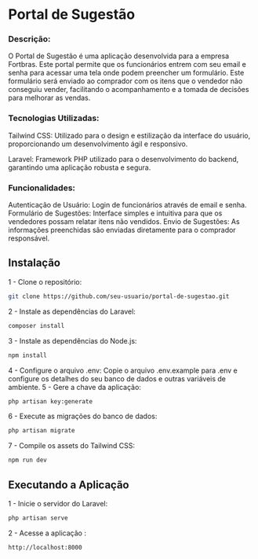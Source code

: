 # Portal de Sugestão

### Descrição:
O Portal de Sugestão é uma aplicação desenvolvida para a empresa Fortbras. Este portal permite que os funcionários entrem com seu email e senha para acessar uma tela onde podem preencher um formulário. Este formulário será enviado ao comprador com os itens que o vendedor não conseguiu vender, facilitando o acompanhamento e a tomada de decisões para melhorar as vendas.

### Tecnologias Utilizadas:

Tailwind CSS: Utilizado para o design e estilização da interface do usuário, proporcionando um desenvolvimento ágil e responsivo.

Laravel: Framework PHP utilizado para o desenvolvimento do backend, garantindo uma aplicação robusta e segura.

### Funcionalidades:
Autenticação de Usuário: Login de funcionários através de email e senha.
Formulário de Sugestões: Interface simples e intuitiva para que os vendedores possam relatar itens não vendidos.
Envio de Sugestões: As informações preenchidas são enviadas diretamente para o comprador responsável.


## Instalação

1 - Clone o repositório:
```bash
git clone https://github.com/seu-usuario/portal-de-sugestao.git
```
2 - Instale as dependências do Laravel:
```bash
composer install
```    
3 - Instale as dependências do Node.js:
```bash
npm install
```
4 - Configure o arquivo .env:
Copie o arquivo .env.example para .env e configure os detalhes do seu banco de dados e outras variáveis de ambiente.
5 - Gere a chave da aplicação:
```bash
php artisan key:generate
```
6 - Execute as migrações do banco de dados:
```bash
php artisan migrate
```
7 - Compile os assets do Tailwind CSS:
```bash
npm run dev
```
## Executando a Aplicação

1 - Inicie o servidor do Laravel:
```bash
php artisan serve
```
2 - Acesse a aplicação :
```bash
http://localhost:8000
```
